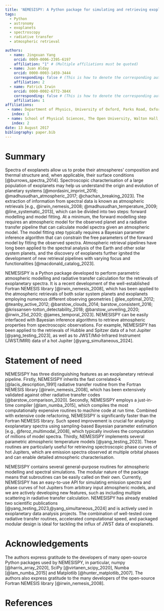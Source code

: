 ```yaml
---
title: 'NEMESISPY: A Python package for simulating and retrieving exoplanetary spectra'
tags:
  - Python
  - astronomy
  - exoplanets
  - spectroscopy
  - radiative transfer
  - atmospheric retrieval

authors:
  - name: Jingxuan Yang
    orcid: 0009-0006-2395-6197
    affiliation: "1" # (Multiple affiliations must be quoted)
  - name: Juan Alday
    orcid: 0000-0003-1459-3444
    corresponding: false # (This is how to denote the corresponding author)
    affiliation: 2
  - name: Patrick Irwin
    orcid: 0000-0002-6772-384X
    corresponding: false # (This is how to denote the corresponding author)
    affiliation: 1
affiliations:
 - name: Department of Physics, University of Oxford, Parks Road, Oxford OX1 3PU, UK
   index: 1
 - name: School of Physical Sciences, The Open University, Walton Hall, Milton Keynes MK7 6AA, UK
   index: 2
date: 13 August 2017
bibliography: paper.bib
---
```

# Summary

Spectra of exoplanets allow us to probe their atmospheres' composition and thermal structure and, when applicable, their surface conditions [@burrows_spectra_2014]. Spectroscopic characterisation of a large population of exoplanets may help us understand the origin and evolution of planetary systems [@mordasini_imprint_2016; @madhusudhan_atmospheric_2017; @chachan_breaking_2023]. The extraction of information from spectral data is known as atmospheric retrievals [e.g., @irwin_nemesis_2008; @madhusudhan_temperature_2009; @line_systematic_2013], which can be divided into two steps: forward modelling and model fitting. At a minimum, the forward modelling step requires an atmospheric model for the observed planet and a radiative transfer pipeline that can calculate model spectra given an atmospheric model. The model fitting step typically requires a Bayesian parameter inference algorithm that can constrain the free parameters of the forward model by fitting the observed spectra. Atmospheric retrieval pipelines have long been applied to the spectral analysis of the Earth and other solar system planets, and the discovery of exoplanets further ignited the development of new retrieval pipelines with varying focus and functionalities [@macdonald_catalog_2023].

NEMESISPY is a Python package developed to perform parametric atmospheric modelling and radiative transfer calculation for the retrievals of exoplanetary spectra. It is a recent development of the well-established Fortran NEMESIS library [@irwin_nemesis_2008], which has been applied to the atmospheric retrievals of both solar system planets and exoplanets employing numerous different observing geometries [ @lee_optimal_2012; @teanby_active_2012; @barstow_clouds_2014; barstow_consistent_2016; @krissansen-totton_detectability_2018; @barstow_unveiling_2020; @irwin_25d_2020; @james_temporal_2023]. NEMESISPY can be easily interfaced with Bayesian inference algorithms to retrieve atmospheric properties from spectroscopic observations. For example, NEMESISPY has been applied to the retrievals of Hubble and Spitzer data of a hot Jupiter [@yang_testing_2023], as well as to JWST/Mid-Infrared Instrument (JWST/MIRI) data of a hot Jupiter [@yang_simultaneous_2024].

# Statement of need

NEMESISPY has three distinguishing features as an exoplanetary retrieval pipeline. Firstly, NEMESISPY inherits the fast correlated-k [@lacis_description_1991] radiative transfer routine from the Fortran NEMESIS library [@irwin_nemesis_2008], which has been extensively validated against other radiative transfer codes [@barstow_comparison_2020]. Secondly, NEMESISPY employs a just-in-time compiler [@lam_numba_2015], which compiles the most computationally expensive routines to machine code at run time. Combined with extensive code refactoring, NEMESISPY is significantly faster than the Fortran NEMESIS library. Such speed improvement is crucial for analysing exoplanetary spectra using sampling-based Bayesian parameter estimation [e.g., @feroz_multimodal_2008], which typically involves the computation of millions of model spectra. Thirdly, NEMESISPY implements several parametric atmospheric temperature models [@yang_testing_2023]. These routines are particularly useful for retrieving spectroscopic phase curves of hot Jupiters, which are emission spectra observed at multiple orbital phases and can enable detailed atmospheric characterisation.

NEMESISPY contains several general-purpose routines for atmospheric modelling and spectral simulations. The modular nature of the package means that subroutines can be easily called on their own. Currently, NEMESISPY has an easy-to-use API for simulating emission spectra and phase curves of hot Jupiters from arbitrary input atmospheric models, and we are actively developing new features, such as including multiple scattering in radiative transfer calculation. NEMESISPY has already enabled two scientific publications [@yang_testing_2023,@yang_simultaneous_2024] and is actively used in exoplanetary data analysis projects. The combination of well-tested core radiative transfer routines, accelerated computational speed, and packaged modular design is ideal for tackling the influx of JWST data of exoplanets.

# Acknowledgements

The authors express gratitude to the developers of many open-source Python packages used by NEMESISPY, in particular, numpy [@harris_array_2020], SciPy [@virtanen_scipy_2020], Numba [@lam_numba_2015] and Matplotlib [@hunter_matplotlib_2007]. The authors also express gratitude to the many developers of the open-source Fortran NEMESIS library [@irwin_nemesis_2008].

# References
